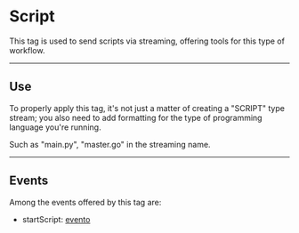 # Script

This tag is used to send scripts via streaming, offering tools for this type of workflow.

***

## Use

To properly apply this tag, it's not just a matter of creating a "SCRIPT" type stream; you also need to add formatting for the type of programming language you're running.

Such as "main.py", "master.go" in the streaming name.

***

## Events

Among the events offered by this tag are:

- startScript: [evento](/Events/Stream-Events/startScript/startScript)
